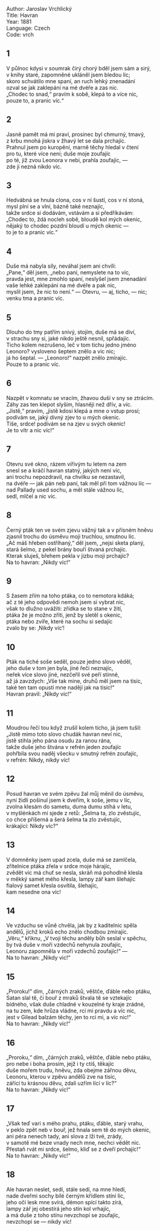 Author: Jaroslav Vrchlický  
Title: Havran  
Year: 1881  
Language: Czech  
Code: vrch  

## 1

V půlnoc kdysi v soumrak čirý chorý bděl jsem sám a sirý,  
v knihy staré, zapomněné ukláněl jsem bledou líc;  
skoro schvátilo mne spaní, an ruch lehký znenadání  
ozval se jak zaklepání na mé dvéře a zas nic.  
„Chodec to snad,“ pravím k sobě, klepá to a více nic,  
       pouze to, a pranic víc.“  

## 2

Jasně pamět má mi praví, prosinec byl chmurný, tmavý,  
z krbu mnohá jiskra v žhavý let se dala prchajíc.  
Prahnul jsem po kuropění, marně těchy hledal v čtení  
pro tu, které více není; duše moje zoufajíc  
po té, již zvou Leonora v nebi, prahla zoufajíc, —  
       zde ji nezná nikdo víc.  

## 3

Hedvábná se hnula clona, cos v ní šustí, cos v ní stoná,  
mysl plní se a vlní, bázně také neznajíc,  
takže srdce si dodávám, vstávám a si předříkávám:  
„Chodec to, ždá nocleh sobě, bloudě kol mých okenic,  
nějaký to chodec pozdní bloudí u mých okenic —  
       to je to a pranic víc.“  

## 4

Duše má nabyla síly, neváhal jsem ani chvíli:  
„Pane,“ děl jsem, „nebo paní, nemyslete na to víc,  
pravda jest, mne zmohlo spaní, neslyšel jsem znenadání  
vaše lehké zaklepání na mé dvéře a pak nic,  
myslil jsem, že nic to není.“ — Otevru, — aj, ticho, — nic;  
       venku tma a pranic víc.  

## 5

Dlouho do tmy patřím snivý, stojím, duše má se diví,  
v strachu sny si, jaké nikdo ještě nesnil, spřádajíc.  
Ticho kolem nezrušeno, leč v tom tichu jedno jméno  
Leonoro? vysloveno šeptem znělo a víc nic;  
já ho šeptal. — „Leonoro!“ nazpět znělo zmírajíc.  
       Pouze to a pranic víc.  

## 6

Nazpět v komnatu se vracím, žhavou duší v sny se ztrácím.  
Záhy zas ten klepot slyším, hlasněji než dřív, a víc.  
„Jistě,“ pravím, „jistě kdosi klepá a mne o vstup prosí;  
podívám se, jaký divný zjev to u mých okenic.  
Tiše, srdce! podívám se na zjev u svých okenic!  
       Je to vítr a nic víc!“  

## 7

Otevru své okno, rázem vířivým tu letem na zem  
snesl se a kráčí havran statný, jakých není víc,  
ani trochu nepozdravil, na chvilku se nezastavil,  
na dvéře — jak pán neb paní, tak měl při tom vážnou líc —  
nad Pallady used sochu, a měl stále vážnou líc,  
       sedl, mlčel a nic víc.  

## 8

Černý pták ten ve svém zjevu vážný tak a v přísném hněvu  
zjasnil trochu do úsměvu moji truchlou, smutnou líc.  
„Ač máš hřeben ostříhaný,“ děl jsem, „nejsi sketa planý,  
stará šelmo, z pekel brány bouří štvaná prchajíc.  
Kterak sluješ, břehem pekla v jizbu moji prchajíc?  
       Na to havran: „Nikdy víc!“  

## 9

S žasem zřím na toho ptáka, co to nemotora kdáká;  
ač z té jeho odpovědi nemoh jsem si vybrat nic,  
však to dlužno uvážiti: zřídka se to stane v žití,  
ptáka že je možno zříti, jenž by sletěl s okenic,  
ptáka nebo zvíře, které na sochu si sedajíc  
       zvalo by se: ‚Nikdy víc‘!  

## 10

Pták na tiché soše seděl, pouze jedno slovo věděl,  
jeho duše v tom jen byla, jiné řeči neznajíc,  
neřek více slovo jiné, nezčeřil své peří stinné,  
až já zavzdych: „Vše tak mine, druhů měl jsem na tisíc,  
také ten tam opustí mne nadějí jak na tisíc!“  
       Havran pravil: „Nikdy víc!“  

## 11

Moudrou řečí tou když zrušil kolem ticho, já jsem tušil:  
„Jistě mimo toto slovo chudák havran neví nic,  
jistě stihla jeho pána osudu za ranou rána,  
takže duše jeho štvána v refrén jeden zoufajíc  
pohřbila svou naděj všecku v smutný refrén zoufajíc,  
       v refrén: Nikdy, nikdy víc!  

## 12

Posud havran ve svém zpěvu žal můj měnil do úsměvu,  
nyní židli pošinul jsem k dveřím, k soše, jemu v líc,  
zvolna klesám do sametu, duma dumu stíhá v letu,  
v myšlénkách mi sjede z retů: „Šelma ta, zlo zvěstujíc,  
co chce příšerná a šerá šelma ta zlo zvěstujíc,  
       krákající: Nikdy víc?“  

## 13

V domněnky jsem upad zcela, duše má se zamlčela,  
zřítelnice ptáka zřela v srdce moje hárajíc,  
zvědět víc má chuť se nesla, skráň má pohodlně klesla  
v měkký samet mého křesla, lampy zář kam šlehajíc  
fialový samet křesla osvítila, šlehajíc,  
       kam nesedne ona víc!  

## 14

Ve vzduchu se vůně chvěla, jak by z kaditelnic spěla  
andělů, jichž kroků echo znělo chodbou zmírajíc.  
„Věru,“ křiknu, „V tvoji těchu anděly bůh seslal v spěchu,  
by tvá duše v moři vzdechů nehynula zoufajíc,  
Leonoru zapomněla v moři vzdechů zoufajíc!“ —  
       Na to havran: „Nikdy vic!“  

## 15

„Proroku!“ dím, „čárných zraků, věštče, ďáble nebo ptáku,  
Satan slal tě, či bouř z mraků štvala tě se vztekajíc  
bídného, však duše chladné v kouzelné ty kraje zrádné,  
na tu zem, kde hrůza vládne, rci mi pravdu a víc nic,  
jest v Gilead balzám těchy, jen to rci mi, a víc nic!“  
       Na to havran: „Nikdy víc!“  

## 16

„Proroku,“ dím, „čárných zraků, věštče, ďáble nebo ptáku,  
pro nebe i boha prosím, jejž i ty ctíš, těkajíc  
duše mořem trudu, hněvu, zda obejme zářnou děvu,  
Leonoru, kterou v zpěvu andělů zve na tisíc,  
zářící tu krásnou děvu, zdali uzřím lící v líc?“  
       Na to havran: „Nikdy víc!“  

## 17

„Však teď vari s mého prahu, ptáku, ďáble, starý vrahu,  
v peklo zpět neb v bouř, jež hnala sem tě do mých okenic,  
ani péra nenech tady, ani slova z lži tvé, zrády,  
v samotě mé beze vnady nech mne, nechci vědět nic.  
Přestaň rvát mi srdce, šelmo, kliď se z dveří prchajíc!“  
       Na to havran: „Nikdy víc!“  

## 18

Ale havran neslet, sedí, stále sedí, na mne hledí,  
nade dveřmi sochy bílé černým křídlem stíní líc,  
jeho očí lesk mne svírá, démon spící takto zírá,  
lampy zář jej obestírá jeho stín kol vrhajíc,  
a má duše z toho stínu nevzchopí se zoufajíc,  
       nevzchopí se — nikdy víc!  
